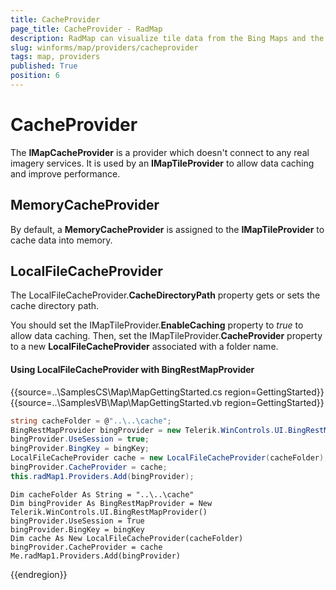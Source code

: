 ```yaml
---
title: CacheProvider
page_title: CacheProvider - RadMap
description: RadMap can visualize tile data from the Bing Maps and the OpenStreetMaps REST services as well as from the local file system.
slug: winforms/map/providers/cacheprovider
tags: map, providers
published: True
position: 6
---
```


# CacheProvider

The __IMapCacheProvider__ is a provider which doesn't connect to any real imagery services. It is used by an __IMapTileProvider__ to allow data caching and improve performance. 

## MemoryCacheProvider

By default, a __MemoryCacheProvider__ is assigned to the __IMapTileProvider__ to cache data into memory.

## LocalFileCacheProvider

The LocalFileCacheProvider.__CacheDirectoryPath__ property gets or sets the cache directory path. 

You should set the IMapTileProvider.__EnableCaching__ property to *true* to allow data caching. Then, set the IMapTileProvider.__CacheProvider__ property to a new __LocalFileCacheProvider__ associated with a folder name.

#### Using LocalFileCacheProvider with BingRestMapProvider

{{source=..\SamplesCS\Map\MapGettingStarted.cs region=GettingStarted}} 
{{source=..\SamplesVB\Map\MapGettingStarted.vb region=GettingStarted}}

````C#
string cacheFolder = @"..\..\cache";
BingRestMapProvider bingProvider = new Telerik.WinControls.UI.BingRestMapProvider();
bingProvider.UseSession = true;
bingProvider.BingKey = bingKey;
LocalFileCacheProvider cache = new LocalFileCacheProvider(cacheFolder);
bingProvider.CacheProvider = cache;
this.radMap1.Providers.Add(bingProvider);

````
````VB.NET
Dim cacheFolder As String = "..\..\cache"
Dim bingProvider As BingRestMapProvider = New Telerik.WinControls.UI.BingRestMapProvider()
bingProvider.UseSession = True
bingProvider.BingKey = bingKey
Dim cache As New LocalFileCacheProvider(cacheFolder)
bingProvider.CacheProvider = cache
Me.radMap1.Providers.Add(bingProvider)

````

{{endregion}} 
